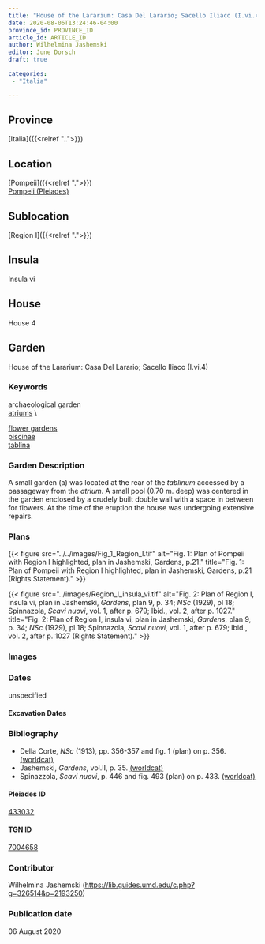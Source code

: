 ```yaml
---
title: "House of the Lararium: Casa Del Larario; Sacello Iliaco (I.vi.4)"
date: 2020-08-06T13:24:46-04:00
province_id: PROVINCE_ID
article_id: ARTICLE_ID
author: Wilhelmina Jashemski
editor: June Dorsch
draft: true

categories:
 - "Italia"

---
```


## Province

[Italia]({{<relref "..">}})

<!--### Province Description-->

<!-- DESCRIPTION -->


## Location

[Pompeii]({{<relref ".">}}) \
[Pompeii (Pleiades)](https://pleiades.stoa.org/places/433032)

<!--### Location Description-->

<!-- LEAVE THIS BLANK FOR NOW -->

## Sublocation

[Region I]({{<relref ".">}})

<!--### Sublocation Description-->

<!-- DESCRIPTION -->

## Insula

Insula vi

## House

House 4

## Garden

House of the Lararium: Casa Del Larario; Sacello Iliaco (I.vi.4)

### Keywords

archaeological garden \
[atriums](http://vocab.getty.edu/page/aat/300004097) \

[flower gardens](http://vocab.getty.edu/page/aat/300008135) \
[piscinae]( http://vocab.getty.edu/page/aat/300375619) \
[tablina](http://vocab.getty.edu/page/aat/300004180)

### Garden Description

A small garden (a) was located at the rear of the *tablinum* accessed by a passageway from the *atrium*. A small pool (0.70 m. deep) was centered in the garden enclosed by a crudely built double wall with a space in between for flowers. At the time of the eruption the house was undergoing extensive repairs.

<!--### Maps-->

<!--
OLD WAY (DO NOT USE)
![alt_text](../../images/image_name.ext)
*CAPTION*

NEW WAY ↓↓↓↓
{{< figure src="../../images/image_name.ext" alt="ALT_TEXT" title="CAPTION" >}}
-->

### Plans

{{< figure src="../../images/Fig_1_Region_I.tif" alt="Fig. 1: Plan of Pompeii with Region I highlighted, plan in Jashemski, Gardens, p.21." title="Fig. 1: Plan of Pompeii with Region I highlighted, plan in Jashemski, Gardens, p.21 (Rights Statement)." >}}

{{< figure src="../images/Region_I_insula_vi.tif" alt="Fig. 2: Plan of Region I, insula vi, plan in Jashemski, *Gardens*, plan 9, p. 34; *NSc* (1929), pl 18; Spinnazola, *Scavi nuovi*, vol. 1, after p. 679; Ibid., vol. 2, after p. 1027." title="Fig. 2: Plan of Region I, insula vi, plan in Jashemski, *Gardens*, plan 9, p. 34; *NSc* (1929), pl 18; Spinnazola, *Scavi nuovi*, vol. 1, after p. 679; Ibid., vol. 2, after p. 1027 (Rights Statement)." >}}

### Images


### Dates

unspecified

#### Excavation Dates


### Bibliography

* Della Corte, *NSc* (1913), pp. 356-357 and fig. 1 (plan) on p. 356. [(worldcat)](http://www.worldcat.org/oclc/859831184)
* Jashemski, *Gardens*, vol.II, p. 35. [(worldcat)](http://www.worldcat.org/oclc/921816405)
* Spinazzola, *Scavi nuovi*, p. 446 and fig. 493 (plan) on p. 433. [(worldcat)](http://www.worldcat.org/oclc/883858580)

<!--#### Periodo ID-->

<!-- [PERIODO_ID](https://pleiades.stoa.org/places/PLEIADES_ID) -->

#### Pleiades ID

[433032](https://pleiades.stoa.org/places/433032)

#### TGN ID

[7004658](http://vocab.getty.edu/page/tgn/7004658)

### Contributor

Wilhelmina Jashemski (https://lib.guides.umd.edu/c.php?g=326514&p=2193250)

### Publication date

06 August 2020

<!--### Related articles-->

<!-- Links to other related articles. Leave blank for now -->
